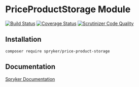 # PriceProductStorage Module
[![Build Status](https://travis-ci.org/spryker/price-product-storage.svg)](https://travis-ci.org/spryker/price-product-storage)
[![Coverage Status](https://coveralls.io/repos/github/spryker/price-product-storage/badge.svg)](https://coveralls.io/github/spryker/price-product-storage)
[![Scrutinizer Code Quality](https://scrutinizer-ci.com/g/spryker/price-product-storage/badges/quality-score.png?b=master)](https://scrutinizer-ci.com/g/spryker/price-product-storage/?branch=master)

## Installation

```
composer require spryker/price-product-storage
```

## Documentation

[Spryker Documentation](https://spryker.github.io)
